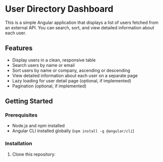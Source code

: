 # User Directory Dashboard

This is a simple Angular application that displays a list of users fetched from an external API. You can search, sort, and view detailed information about each user.

## Features

- Display users in a clean, responsive table
- Search users by name or email
- Sort users by name or company, ascending or descending
- View detailed information about each user on a separate page
- Lazy loading for user detail page (optional, if implemented)
- Pagination (optional, if implemented)

## Getting Started

### Prerequisites

- Node.js and npm installed
- Angular CLI installed globally (`npm install -g @angular/cli`)

### Installation

1. Clone this repository:


